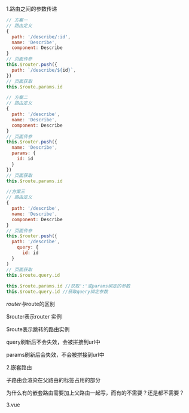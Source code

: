 1.路由之间的参数传递

```js
// 方案一
// 路由定义
{
  path: '/describe/:id',
  name: 'Describe',
  component: Describe
}
// 页面传参
this.$router.push({
  path: `/describe/${id}`,
})
// 页面获取
this.$route.params.id

// 方案二
// 路由定义
{
  path: '/describe',
  name: 'Describe',
  component: Describe
}
// 页面传参
this.$router.push({
  name: 'Describe',
  params: {
    id: id
  }
})
// 页面获取
this.$route.params.id

//方案三
// 路由定义
{
  path: '/describe',
  name: 'Describe',
  component: Describe
}
// 页面传参
this.$router.push({
  path: '/describe',
    query: {
      id: id
  }
)
// 页面获取
this.$route.query.id
  
this.$route.params.id //获取':'或params绑定的参数
this.$route.query.id //获取query绑定参数


```

$router与$route的区别

$router表示router 实例

$route表示跳转的路由实例



query刷新后不会失效，会被拼接到url中

params刷新后会失效，不会被拼接到url中



2.嵌套路由

子路由会渲染在父路由的<router-view/>标签占用的部分

为什么有的嵌套路由需要加上父路由一起写，而有的不需要？还是都不需要？



3.vue
